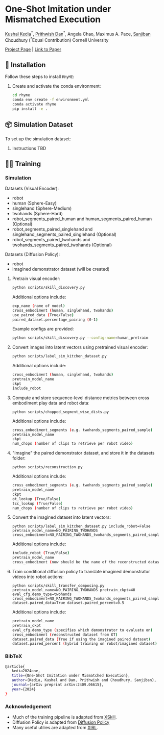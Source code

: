 # One-Shot Imitation under Mismatched Execution


[Kushal Kedia](https://kushal2000.github.io/)<sup>\*</sup>,  [Prithwish Dan](https://pdan101.github.io/)<sup>\*</sup>, Angela Chao, Maximus A. Pace, [Sanjiban Choudhury](https://sanjibanc.github.io/) (<sup>*</sup>Equal Contribution)
<sup></sup>Cornell University



[Project Page](https://portal-cornell.github.io/rhyme/) | [Link to Paper](https://arxiv.org/pdf/2409.06615)


## 🚀 Installation

Follow these steps to install `RHyME`:

1. Create and activate the conda environment:
   ```bash
   cd rhyme
   conda env create -f environment.yml
   conda activate rhyme
   pip install -e . 
   ```

## 📦 Simulation Dataset

To set up the simulation dataset:

1. Instructions TBD

## 🚴‍♂️ Training

### Simulation

Datasets (Visual Encoder):
- robot 
- human (Sphere-Easy)
- singlehand (Sphere-Medium)
- twohands (Sphere-Hard)
- robot_segments_paired_human and human_segments_paired_human (Optional)
- robot_segments_paired_singlehand and singlehand_segments_paired_singlehand (Optional)
- robot_segments_paired_twohands and twohands_segments_paired_twohands (Optional)

Datasets (Diffusion Policy):
- robot
- imagined demonstrator dataset (will be created)


1. Pretrain visual encoder:
   ```bash
   python scripts/skill_discovery.py
   ```
   Additional options include:
   ```bash
   exp_name (name of model)
   cross_embodiment (human, singlehand, twohands)
   use_paired_data (True/False)
   paired_dataset.percentage_pairing (0-1)
   ```
   Example configs are provided:
   ```bash
   python scripts/skill_discovery.py --config-name=human_pretrain
   ```
2. Convert images into latent vectors using pretrained visual encoder: 
   ```bash
   python scripts/label_sim_kitchen_dataset.py
   ```
   Additional options include:
   ```bash
   cross_embodiment (human, singlehand, twohands)
   pretrain_model_name
   ckpt
   include_robot
   ```
3. Compute and store sequence-level distance metrics between cross embodiment play data and robot data:
   ```
   python scripts/chopped_segment_wise_dists.py
   ``` 
   Additional options include:
   ```bash
   cross_embodiment_segments (e.g. twohands_segments_paired_sample)
   pretrain_model_name
   ckpt 
   num_chops (number of clips to retrieve per robot video)
   ```
4. "Imagine" the paired demonstrator dataset, and store it in the datasets folder:
   ```
   python scripts/reconstruction.py
   ```
   Additional options include:
   ```bash
   cross_embodiment_segments (e.g. twohands_segments_paired_sample)
   pretrain_model_name
   ckpt 
   ot_lookup (True/False)
   tcc_lookup (True/False)
   num_chops (number of clips to retrieve per robot video)
   ```
5. Convert the imagined dataset into latent vectors:
   ```
   python scripts/label_sim_kitchen_dataset.py include_robot=False pretrain_model_name=NO_PAIRING_TWOHANDS cross_embodiment=NO_PAIRING_TWOHANDS_twohands_segments_paired_sample_generated_ot_2_ckpt40
   ```
   Additional options include:
   ```bash
   include_robot (True/False)
   pretrain_model_name
   cross_embodiment (now should be the name of the reconstructed dataset from OT)
   ```
6. Train conditional diffusion policy to translate imagined demonstrator videos into robot actions:
   ```
   python scripts/skill_transfer_composing.py pretrain_model_name=NO_PAIRING_TWOHANDS pretrain_ckpt=40 eval_cfg.demo_type=twohands cross_embodiment=NO_PAIRING_TWOHANDS_twohands_segments_paired_sample_generated_ot_2_ckpt40 dataset.paired_data=True dataset.paired_percent=0.5
   ```
   Additional options include:
   ```bash
   pretrain_model_name
   pretrain_ckpt
   eval_cfg.demo_type (specifies which demonstrator to evaluate on)
   cross_embodiment (reconstructed dataset from OT)
   dataset.paired_data (True if using the imagined paired dataset)
   dataset.paired_percent (hybrid training on robot/imagined dataset)
   ```

### BibTeX
   ```bash
   @article{
      kedia2024one,
      title={One-Shot Imitation under Mismatched Execution},
      author={Kedia, Kushal and Dan, Prithwish and Choudhury, Sanjiban},
      journal={arXiv preprint arXiv:2409.06615},
      year={2024}
   }
   ``` 

### Acknowledgement
* Much of the training pipeline is adapted from [XSkill](https://xskill.cs.columbia.edu/).
* Diffusion Policy is adapted from [Diffusion Policy](https://github.com/real-stanford/diffusion_policy)
* Many useful utilies are adapted from [XIRL](https://x-irl.github.io/).
